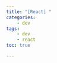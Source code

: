 ```yaml
---
title: "[React] "
categories:
    - dev
tags:
    - dev
    - react
toc: true

---
```


<!--stackedit_data:
eyJoaXN0b3J5IjpbLTkxMjczNDM0OF19
-->